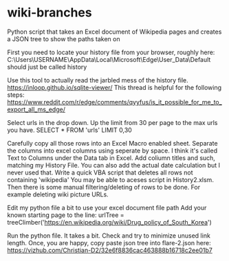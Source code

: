 # wiki-branches
Python script that takes an Excel document of Wikipedia pages and creates a JSON tree to show the paths taken on


First you need to locate your history file from your browser, roughly here:
C:\Users\USERNAME\AppData\Local\Microsoft\Edge\User_Data\Default should just be called history

Use this tool to actually read the jarbled mess of the history file.
https://inloop.github.io/sqlite-viewer/
This thread is helpful for the following steps:
https://www.reddit.com/r/edge/comments/qyyfus/is_it_possible_for_me_to_export_all_ms_edge/

Select urls in the drop down.
Up the limit from 30 per page to the max urls you have.
SELECT * FROM 'urls' LIMIT 0,30

Carefully copy all those rows into an Excel Macro enabled sheet. 
Separate the columns into excel columns using seperate by space. I think it's called Text to Columns under the Data tab in Excel.
Add coliumn titles and such, matching my History File.
You can also add the actual date calculation but I never used that.
Write a quick VBA script that deletes all rows not containing 'wikipedia'
You may be able to aceses script in History2.xlsm.
Then there is some manual filtering/deleting of rows to be done. For example deleting wiki picture URLs.

Edit my python file a bit to use your excel document file path
Add your known starting page to the line: urlTree = treeClimber('https://en.wikipedia.org/wiki/Drug_policy_of_South_Korea')

Run the python file. It takes a bit. Check and try to minimize unused link length.
Once, you are happy, copy paste json tree into flare-2.json here:
https://vizhub.com/Christian-D2/32e6f8836cac463888b16718c2ee01b7
